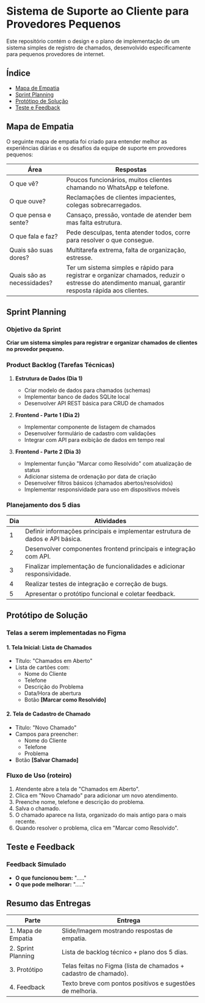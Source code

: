 # Sistema de Suporte ao Cliente para Provedores Pequenos

Este repositório contém o design e o plano de implementação de um sistema simples de registro de chamados, desenvolvido especificamente para pequenos provedores de internet.

## Índice
- [Mapa de Empatia](#mapa-de-empatia)
- [Sprint Planning](#sprint-planning)
- [Protótipo de Solução](#protótipo-de-solução)
- [Teste e Feedback](#teste-e-feedback)

## Mapa de Empatia

O seguinte mapa de empatia foi criado para entender melhor as experiências diárias e os desafios da equipe de suporte em provedores pequenos:

| Área | Respostas |
|------|-----------|
| O que vê? | Poucos funcionários, muitos clientes chamando no WhatsApp e telefone. |
| O que ouve? | Reclamações de clientes impacientes, colegas sobrecarregados. |
| O que pensa e sente? | Cansaço, pressão, vontade de atender bem mas falta estrutura. |
| O que fala e faz? | Pede desculpas, tenta atender todos, corre para resolver o que consegue. |
| Quais são suas dores? | Multitarefa extrema, falta de organização, estresse. |
| Quais são as necessidades? | Ter um sistema simples e rápido para registrar e organizar chamados, reduzir o estresse do atendimento manual, garantir resposta rápida aos clientes. |

## Sprint Planning

### Objetivo da Sprint
**Criar um sistema simples para registrar e organizar chamados de clientes no provedor pequeno.**

### Product Backlog (Tarefas Técnicas)
1. **Estrutura de Dados (Dia 1)**
   - Criar modelo de dados para chamados (schemas)
   - Implementar banco de dados SQLite local
   - Desenvolver API REST básica para CRUD de chamados

2. **Frontend - Parte 1 (Dia 2)**
   - Implementar componente de listagem de chamados
   - Desenvolver formulário de cadastro com validações
   - Integrar com API para exibição de dados em tempo real

3. **Frontend - Parte 2 (Dia 3)**
   - Implementar função "Marcar como Resolvido" com atualização de status
   - Adicionar sistema de ordenação por data de criação
   - Desenvolver filtros básicos (chamados abertos/resolvidos)
   - Implementar responsividade para uso em dispositivos móveis

### Planejamento dos 5 dias

| Dia | Atividades |
|-----|------------|
| 1 | Definir informações principais e implementar estrutura de dados e API básica. |
| 2 | Desenvolver componentes frontend principais e integração com API. |
| 3 | Finalizar implementação de funcionalidades e adicionar responsividade. |
| 4 | Realizar testes de integração e correção de bugs. |
| 5 | Apresentar o protótipo funcional e coletar feedback. |

## Protótipo de Solução

### Telas a serem implementadas no Figma

#### 1. Tela Inicial: Lista de Chamados
* Título: "Chamados em Aberto"
* Lista de cartões com:
   * Nome do Cliente
   * Telefone
   * Descrição do Problema
   * Data/Hora de abertura
   * Botão **[Marcar como Resolvido]**

#### 2. Tela de Cadastro de Chamado
* Título: "Novo Chamado"
* Campos para preencher:
   * Nome do Cliente
   * Telefone
   * Problema
* Botão **[Salvar Chamado]**

### Fluxo de Uso (roteiro)
1. Atendente abre a tela de "Chamados em Aberto".
2. Clica em "Novo Chamado" para adicionar um novo atendimento.
3. Preenche nome, telefone e descrição do problema.
4. Salva o chamado.
5. O chamado aparece na lista, organizado do mais antigo para o mais recente.
6. Quando resolver o problema, clica em "Marcar como Resolvido".

## Teste e Feedback

### Feedback Simulado
* **O que funcionou bem:** "....."
* **O que pode melhorar:** "....."

## Resumo das Entregas

| Parte | Entrega |
|-------|---------|
| 1. Mapa de Empatia | Slide/Imagem mostrando respostas de empatia. |
| 2. Sprint Planning | Lista de backlog técnico + plano dos 5 dias. |
| 3. Protótipo | Telas feitas no Figma (lista de chamados + cadastro de chamado). |
| 4. Feedback | Texto breve com pontos positivos e sugestões de melhoria. |